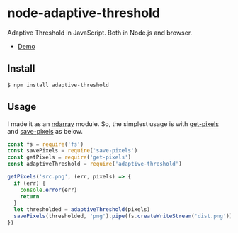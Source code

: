 # node-adaptive-threshold

Adaptive Threshold in JavaScript. Both in Node.js and browser.

+ [Demo](https://fujiharuka.github.io/node-adaptive-threshold/demo.html)

## Install

```
$ npm install adaptive-threshold
```

## Usage

I made it as an [ndarray](https://github.com/scijs/ndarray) module. So, the simplest usage is with [get-pixels](https://github.com/scijs/get-pixels) and [save-pixels](https://github.com/scijs/save-pixels) as below.

```js
const fs = require('fs')
const savePixels = require('save-pixels')
const getPixels = require('get-pixels')
const adaptiveThreshold = require('adaptive-threshold')

getPixels('src.png', (err, pixels) => {
  if (err) {
    console.error(err)
    return
  }
  let thresholded = adaptiveThreshold(pixels)
  savePixels(thresholded, 'png').pipe(fs.createWriteStream('dist.png'))
})
```
